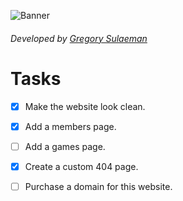 ![Banner](http://icap.me/i/114071a1f5.png)
###### Developed by [Gregory Sulaeman](https://github.com/GregPlaysMC)

Tasks
==========

- [x] Make the website look clean.
- [x] Add a members page.
- [ ] Add a games page.
- [x] Create a custom 404 page.
- [ ] Purchase a domain for this website.


